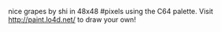 nice grapes by shi in 48x48 #pixels using the C64 palette. Visit http://paint.lo4d.net/ to draw your own! 